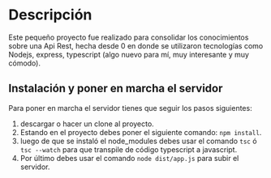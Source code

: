 # Descripción
Este pequeño proyecto fue realizado para consolidar los conocimientos sobre una Api Rest, hecha desde 0 en donde se utilizaron tecnologías como Nodejs, express, typescript (algo nuevo para mí, muy interesante y muy cómodo).

## Instalación y poner en marcha el servidor
Para poner en marcha el servidor tienes que seguir los pasos siguientes:
1. descargar o hacer un clone al proyecto.
2. Estando en el proyecto debes poner el siguiente comando: `npm install`.
3. luego de que se instaló el node_modules debes usar el comando `tsc` ó `tsc --watch` para que transpile de código typescript a javascript.
4. Por último debes usar el comando `node dist/app.js` para subir el servidor.